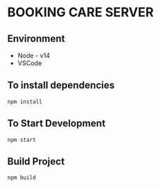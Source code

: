 # BOOKING CARE SERVER

## Environment

- Node - v14
- VSCode

## To install dependencies

```
npm install
```

## To Start Development

```
npm start
```

## Build Project

```
npm build
```
